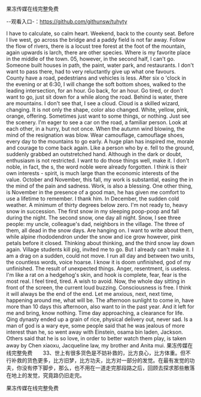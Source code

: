 果冻传媒在线完整免费

--观看入口-：https://github.com/githunsw/tuhyty

I have to calculate, so calm heart.
Weekend, back to the county seat.
Before I live west, go across the bridge and a paddy field is not far away.
Follow the flow of rivers, there is a locust tree forest at the foot of the mountain, again upwards is larch, there are other species.
Where is my favorite place in the middle of the town.
05, however, in the second half, I can't go.
Someone built houses in path, the paint, water park, and restaurants.
I don't want to pass there, had to very reluctantly give up what one favours.
County have a road, pedestrians and vehicles is less.
After six o 'clock in the evening or at 6:30, I will change the soft bottom shoes, walked to the leading intersection, for an hour.
Go back, for an hour.
Go tired, or don't want to go, just sit down for a while along the road.
Behind is water, there are mountains.
I don't see that, I see a cloud.
Cloud is a skilled wizard, changing.
It is not only the shape, color also changed.
White, yellow, pink, orange, offering.
Sometimes just want to some things, or nothing.
Just see the scenery.
I'm eager to see a car on the road, a familiar person.
Look at each other, in a hurry, but not once.
When the autumn wind blowing, the mind of the resignation was blow.
Wear camouflage, camouflage shoes, every day to the mountains to go early.
A huge plan has inspired me, morale and courage to come back again.
Like a person who by e. fell to the ground, suddenly grabbed an outstretched hand.
Although in the dark or doubt, enthusiasm is not restricted.
I want to do those things well, make it.
I don't noble, in fact, the s, the word noble were already forgotten.
I think is their own interests - spirit, is much large than the economic interests of the value.
October and November, this fall, my work is substantial, easing the in the mind of the pain and sadness.
Work, is also a blessing.
One other thing, is November in the presence of a good man, he has given me comfort to use a lifetime to remember.
I thank him.
In December, the sudden cold weather.
A minimum of thirty degrees below zero.
I'm not ready to, heavy snow in succession.
The first snow in my sleeping poop-poop and fall during the night.
The second snow, one day all night.
Snow, I see three people: my uncle, colleague's dad, neighbors in the village.
The three of them, all dead in the snow days.
Are hanging on.
I want to write about them, while alpine rhododendron under the snow and ice grow however, pink petals before it closed.
Thinking about thinking, and the third snow lay down again.
Village students kill pig, invited me to go.
But I already can't make it.
I am a drag on a sudden, could not move.
I run all day and between two units, the countless words, voice hoarse.
I know it is doom unfinished, god of my unfinished.
The result of unexpected things.
Anger, resentment, is useless.
I'm like a rat on a hedgehog's skin, and hook is complete, fear, fear is the most real.
I feel tired, tired.
A wish to avoid.
Now, the whole day sitting in front of the screen, the current loud buzzing.
Consciousness is free.
I think it will always be the end of the end.
Let me anxious, next, next time, happening around me, what will be.
The afternoon sunlight to come in, have more than 10 days this afternoon, also want to in the past year.
And it left for me and bring, know nothing.
Time day approaching, a clearance for life.
Qing dynasty ended up a grain of rice, physical delivery out, never sad.
Is a man of god is a wary eye, some people said that he was jealous of more interest than he, so went away with Einstein, osama bin laden, Jackson.
Others said that he is so love, in order to better watch them play, is taken away by Chen xiaoxu, Jacqueline law, my brother and Anita mui.
果冻传媒在线完整免费　　33、世上有很多货色是不妨补救的，比方良心，比方体重。但不行补救的货色更多，比方旧梦，比方功夫，比方对一部分的发觉。在最有发觉的功夫，你没有停下脚步，那么，也不用在一道走完那段路之后，回顾去探求那些散落在地上的发觉，究竟路仍旧走完。

果冻传媒在线完整免费
